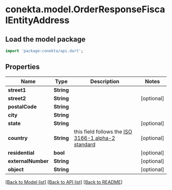 # conekta.model.OrderResponseFiscalEntityAddress

## Load the model package
```dart
import 'package:conekta/api.dart';
```

## Properties
Name | Type | Description | Notes
------------ | ------------- | ------------- | -------------
**street1** | **String** |  | 
**street2** | **String** |  | [optional] 
**postalCode** | **String** |  | 
**city** | **String** |  | 
**state** | **String** |  | [optional] 
**country** | **String** | this field follows the [ISO 3166-1 alpha-2 standard](https://en.wikipedia.org/wiki/ISO_3166-1_alpha-2) | [optional] 
**residential** | **bool** |  | [optional] 
**externalNumber** | **String** |  | [optional] 
**object** | **String** |  | [optional] 

[[Back to Model list]](../README.md#documentation-for-models) [[Back to API list]](../README.md#documentation-for-api-endpoints) [[Back to README]](../README.md)


